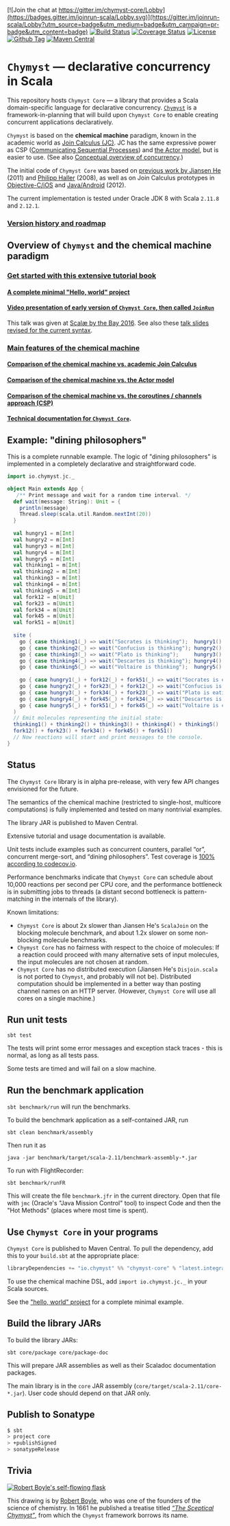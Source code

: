 [![Join the chat at https://gitter.im/chymyst-core/Lobby](https://badges.gitter.im/joinrun-scala/Lobby.svg)](https://gitter.im/joinrun-scala/Lobby?utm_source=badge&utm_medium=badge&utm_campaign=pr-badge&utm_content=badge)
[![Build Status](https://travis-ci.org/Chymyst/chymyst-core.svg?branch=master)](https://travis-ci.org/Chymyst/chymyst-core)
[![Coverage Status](https://codecov.io/gh/Chymyst/chymyst-core/coverage.svg?branch=master)](https://codecov.io/gh/Chymyst/chymyst-core?branch=master)
[![License](https://img.shields.io/badge/License-Apache%202.0-blue.svg)](https://opensource.org/licenses/Apache-2.0)
[![Github Tag](https://img.shields.io/github/tag/Chymyst/chymyst-core.svg?label=release&colorB=blue)](https://github.com/Chymyst/chymyst-core/tags)
[![Maven Central](https://img.shields.io/maven-central/v/io.chymyst/core_2.11.svg)](http://search.maven.org/#search%7Cga%7C1%7Cio.chymyst)

# `Chymyst` — declarative concurrency in Scala

This repository hosts `Chymyst Core` — a library that provides a Scala domain-specific language for declarative concurrency.
[`Chymyst`](https://github.com/Chymyst/Chymyst) is a framework-in-planning that will build upon `Chymyst Core` to enable creating concurrent applications declaratively.

`Chymyst` is based on the **chemical machine** paradigm, known in the academic world as [Join Calculus (JC)](https://en.wikipedia.org/wiki/Join-calculus).
JC has the same expressive power as CSP ([Communicating Sequential Processes](https://en.wikipedia.org/wiki/Communicating_sequential_processes)) and [the Actor model](https://en.wikipedia.org/wiki/Actor_model), but is easier to use.
(See also [Conceptual overview of concurrency](https://chymyst.github.io/chymyst-core/concurrency.html).)

The initial code of `Chymyst Core` was based on [previous work by Jiansen He](https://github.com/Jiansen/ScalaJoin) (2011) and [Philipp Haller](http://lampwww.epfl.ch/~phaller/joins/index.html) (2008), as well as on Join Calculus prototypes in [Objective-C/iOS](https://github.com/winitzki/CocoaJoin) and [Java/Android](https://github.com/winitzki/AndroJoin) (2012).

The current implementation is tested under Oracle JDK 8 with Scala `2.11.8` and `2.12.1`.

### [Version history and roadmap](https://chymyst.github.io/chymyst-core/roadmap.html)

## Overview of `Chymyst` and the chemical machine paradigm

### [Get started with this extensive tutorial book](https://winitzki.gitbooks.io/concurrency-in-reactions-declarative-multicore-in/content/)

#### [A complete minimal "Hello, world" project](https://github.com/Chymyst/helloworld)

#### [Video presentation of early version of `Chymyst Core`, then called `JoinRun`](https://www.youtube.com/watch?v=jawyHGjUfBU)

This talk was given at [Scalæ by the Bay 2016](https://scalaebythebay2016.sched.org/event/7iU2/concurrent-join-calculus-in-scala).
See also these [talk slides revised for the current syntax](https://github.com/winitzki/talks/raw/master/join_calculus/join_calculus_2016_revised.pdf).

### [Main features of the chemical machine](docs/chymyst_features.md)

#### [Comparison of the chemical machine vs. academic Join Calculus](docs/chymyst_vs_jc.md#comparison-chemical-machine-vs-academic-join-calculus)

#### [Comparison of the chemical machine vs. the Actor model](docs/chymyst_vs_jc.md#comparison-chemical-machine-vs-actor-model)

#### [Comparison of the chemical machine vs. the coroutines / channels approach (CSP)](docs/chymyst_vs_jc.md#comparison-chemical-machine-vs-csp)

#### [Technical documentation for `Chymyst Core`](docs/chymyst-core.md).

## Example: "dining philosophers"

This is a complete runnable example.
The logic of "dining philosophers" is implemented in a completely declarative and straightforward code.

```scala
import io.chymyst.jc._

object Main extends App {
   /** Print message and wait for a random time interval. */
  def wait(message: String): Unit = {
    println(message)
    Thread.sleep(scala.util.Random.nextInt(20))
  }
  
  val hungry1 = m[Int]
  val hungry2 = m[Int]
  val hungry3 = m[Int]
  val hungry4 = m[Int]
  val hungry5 = m[Int]
  val thinking1 = m[Int]
  val thinking2 = m[Int]
  val thinking3 = m[Int]
  val thinking4 = m[Int]
  val thinking5 = m[Int]
  val fork12 = m[Unit]
  val fork23 = m[Unit]
  val fork34 = m[Unit]
  val fork45 = m[Unit]
  val fork51 = m[Unit]
  
  site (
    go { case thinking1(_) => wait("Socrates is thinking");  hungry1() },
    go { case thinking2(_) => wait("Confucius is thinking"); hungry2() },
    go { case thinking3(_) => wait("Plato is thinking");     hungry3() },
    go { case thinking4(_) => wait("Descartes is thinking"); hungry4() },
    go { case thinking5(_) => wait("Voltaire is thinking");  hungry5() },
  
    go { case hungry1(_) + fork12(_) + fork51(_) => wait("Socrates is eating");  thinking1() + fork12() + fork51() },
    go { case hungry2(_) + fork23(_) + fork12(_) => wait("Confucius is eating"); thinking2() + fork23() + fork12() },
    go { case hungry3(_) + fork34(_) + fork23(_) => wait("Plato is eating");     thinking3() + fork34() + fork23() },
    go { case hungry4(_) + fork45(_) + fork34(_) => wait("Descartes is eating"); thinking4() + fork45() + fork34() },
    go { case hungry5(_) + fork51(_) + fork45(_) => wait("Voltaire is eating");  thinking5() + fork51() + fork45() }
  )
  // Emit molecules representing the initial state:
  thinking1() + thinking2() + thinking3() + thinking4() + thinking5()
  fork12() + fork23() + fork34() + fork45() + fork51()
  // Now reactions will start and print messages to the console.
}

```

## Status

The `Chymyst Core` library is in alpha pre-release, with very few API changes envisioned for the future.

The semantics of the chemical machine (restricted to single-host, multicore computations) is fully implemented and tested on many nontrivial examples.

The library JAR is published to Maven Central.

Extensive tutorial and usage documentation is available.

Unit tests include examples such as concurrent counters, parallel “or”, concurrent merge-sort, and “dining philosophers”.
Test coverage is [100% according to codecov.io](https://codecov.io/gh/Chymyst/chymyst-core?branch=master).

Performance benchmarks indicate that `Chymyst Core` can schedule about 10,000 reactions per second per CPU core, and the performance bottleneck is in submitting jobs to threads (a distant second bottleneck is pattern-matching in the internals of the library).


Known limitations:

- `Chymyst Core` is about 2x slower than Jiansen He's `ScalaJoin` on the blocking molecule benchmark, and about 1.2x slower on some non-blocking molecule benchmarks.
- `Chymyst Core` has no fairness with respect to the choice of molecules: If a reaction could proceed with many alternative sets of input molecules, the input molecules are not chosen at random.
- `Chymyst Core` has no distributed execution (Jiansen He's `Disjoin.scala` is not ported to `Chymyst`, and probably will not be).
Distributed computation should be implemented in a better way than posting channel names on an HTTP server.
(However, `Chymyst Core` will use all cores on a single machine.)

## Run unit tests

`sbt test`

The tests will print some error messages and exception stack traces - this is normal, as long as all tests pass.

Some tests are timed and will fail on a slow machine.

## Run the benchmark application

`sbt benchmark/run` will run the benchmarks.

To build the benchmark application as a self-contained JAR, run

`sbt clean benchmark/assembly`

Then run it as

`java -jar benchmark/target/scala-2.11/benchmark-assembly-*.jar`

To run with FlightRecorder:

`sbt benchmark/runFR`

This will create the file `benchmark.jfr` in the current directory.
Open that file with `jmc` (Oracle's "Java Mission Control" tool) to inspect Code and then the "Hot Methods" (places where most time is spent).

## Use `Chymyst Core` in your programs

`Chymyst Core` is published to Maven Central.
To pull the dependency, add this to your `build.sbt` at the appropriate place:

```scala
libraryDependencies += "io.chymyst" %% "chymyst-core" % "latest.integration"

```

To use the chemical machine DSL, add `import io.chymyst.jc._` in your Scala sources.

See the ["hello, world" project](https://github.com/Chymyst/helloworld) for a complete minimal example.

## Build the library JARs

To build the library JARs:

`sbt core/package core/package-doc`

This will prepare JAR assemblies as well as their Scaladoc documentation packages.

The main library is in the `core` JAR assembly (`core/target/scala-2.11/core-*.jar`).
User code should depend on that JAR only.

## Publish to Sonatype

```bash
$ sbt
> project core
> +publishSigned
> sonatypeRelease

```

## Trivia

[![Robert Boyle's self-flowing flask](docs/Boyle_Self-Flowing_Flask.png)](https://en.wikipedia.org/wiki/Robert_Boyle#/media/File:Boyle%27sSelfFlowingFlask.png)

This drawing is by [Robert Boyle](https://en.wikipedia.org/wiki/Robert_Boyle), who was one of the founders of the science of chemistry.
In 1661 he published a treatise titled [_“The Sceptical Chymyst”_](https://upload.wikimedia.org/wikipedia/commons/thumb/d/db/Sceptical_chymist_1661_Boyle_Title_page_AQ18_%283%29.jpg/220px-Sceptical_chymist_1661_Boyle_Title_page_AQ18_%283%29.jpg), from which the `Chymyst` framework borrows its name.
